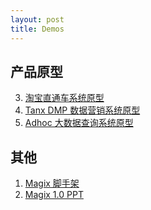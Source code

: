 ```yaml
---
layout: post
title: Demos
---
```


## 产品原型

 3. [淘宝直通车系统原型](http://thx.alibaba-inc.com/bp_demo)
 1. [Tanx DMP 数据营销系统原型](http://thx.alibaba-inc.com/dmp_demo/)
 2. [Adhoc 大数据查询系统原型](http://thx.alibaba-inc.com/adhoc_demo)

## 其他

 1. [Magix 脚手架][1]
 2. [Magix 1.0 PPT][2]

[1]: /magix-demo-ad/
[2]: /magix-demo-ppt/